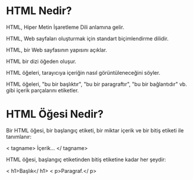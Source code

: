 # HTML Nedir?

<p>HTML, Hiper Metin İşaretleme Dili anlamına gelir.</p>
<p>HTML, Web sayfaları oluşturmak için standart biçimlendirme dilidir.</p>
<p>HTML, bir Web sayfasının yapısını açıklar.</p>
<p>HTML bir dizi öğeden oluşur.</p>
<p>HTML öğeleri, tarayıcıya içeriğin nasıl görüntüleneceğini söyler.</p>
<p>HTML öğeleri, "bu bir başlıktır", "bu bir paragraftır", "bu bir bağlantıdır" vb. gibi içerik parçalarını etiketler.</p>

# HTML Öğesi Nedir?

<p>Bir HTML öğesi, bir başlangıç ​​etiketi, bir miktar içerik ve bir bitiş etiketi ile tanımlanır:</p>

< tagname> İçerik... </ tagname>

<p>HTML öğesi, başlangıç ​​etiketinden bitiş etiketine kadar her şeydir:</p>

< h1>Başlık</ h1>
< p>Paragraf.</ p>





